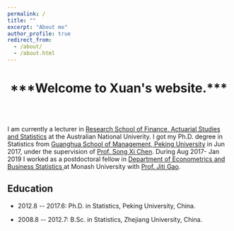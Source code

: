 ```yaml
---
permalink: /
title: ""
excerpt: "About me"
author_profile: true
redirect_from: 
  - /about/
  - /about.html
---
```


<h1 align="center"> ***Welcome to Xuan's website.*** </h1>

<br>
<br>

I am currently a lecturer in [Research School of Finance, Actuarial Studies and Statistics](https://rsfas.anu.edu.au/) at the Australian National Univerity. I got my Ph.D. degree in Statistics from [Guanghua School of Management, Peking University](http://www.gsm.pku.edu.cn/) in Jun 2017, under the supervision of [Prof. Song Xi Chen](https://www.songxichen.com/). During Aug 2017- Jan 2019 I worked as a postdoctoral fellow in [Department of Econometrics and Business Statistics ](https://www.monash.edu/business/econometrics-and-business-statistics) at Monash University with [Prof. Jiti Gao](https://users.monash.edu/~jgao/). 

**Education**
------
- 2012.8 -- 2017.6: Ph.D. in Statistics, Peking University, China. 

- 2008.8 -- 2012.7: B.Sc. in Statistics, Zhejiang University, China.

